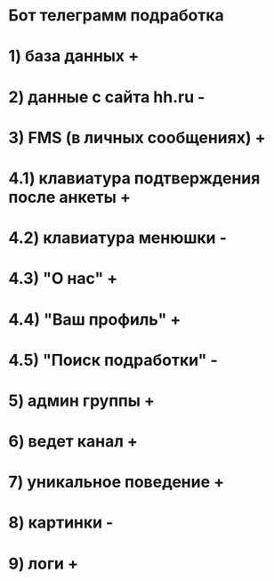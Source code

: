 # Бот телеграмм подработка
# 1) база данных +
# 2) данные с сайта hh.ru -
# 3) FMS (в личных сообщениях) +
# 4.1) клавиатура подтверждения после анкеты +
# 4.2) клавиатура менюшки -
# 4.3) "О нас" +
# 4.4) "Ваш профиль" +
# 4.5) "Поиск подработки" - 
# 5) админ группы +
# 6) ведет канал +
# 7) уникальное поведение +
# 8) картинки -
# 9) логи +
